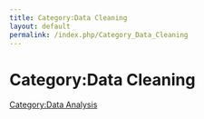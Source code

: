 ```yaml
---
title: Category:Data Cleaning
layout: default
permalink: /index.php/Category_Data_Cleaning
---
```


# Category:Data Cleaning

[Category:Data Analysis](Category_Data_Analysis)